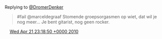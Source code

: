 Replying to [@DromerDenker](https://twitter.com/marceldegraaf/status/12597404491)

> \#fail @marceldegraaf Stomende groepsorgasmen op wiet, dat wil je nog meer\.\.\. Je bent gitarist, nog geen rocker\.

<img src="../../media/tweet.ico" width="12" /> [Wed Apr 21 23:18:50 +0000 2010](https://twitter.com/DromerDenker/status/12604152589)